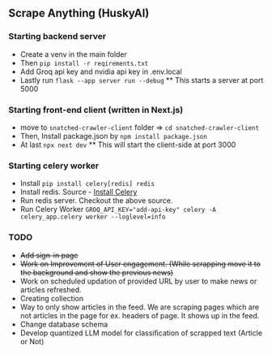 ## Scrape Anything (HuskyAI)

### Starting backend server

* Create a venv in the main folder
* Then `pip install -r reqirements.txt`
* Add Groq api key and nvidia api key in .env.local
* Lastly run `flask --app server run --debug`
    ** This starts a server at port 5000

### Starting front-end client (written in Next.js)

* move to `snatched-crawler-client` folder => `cd snatched-crawler-client` 
* Then, Install package.json by `npm install package.json`
* At last `npx next dev`
    ** This will start the client-side at port 3000 

### Starting celery worker

* Install `pip install celery[redis] redis`
* Install redis. Source - [Install Celery](https://redis.io/docs/latest/operate/oss_and_stack/install/install-redis/install-redis-on-linux/)
* Run redis server. Checkout the above source.
* Run Celery Worker `GROQ_API_KEY="add-api-key" celery -A celery_app.celery worker --loglevel=info`


### TODO

* ~~Add sign-in page~~
* ~~Work on Improvement of User engagement. (While scrapping move it to the background and show the previous news)~~
* Work on scheduled updation of provided URL by user to make news or articles refreshed.
* Creating collection
* Way to only show articles in the feed. We are scraping pages which are not articles in the page for ex. headers of page. It shows up in the feed.
* Change database schema
* Develop quantized LLM model for classification of scrapped text (Article or Not)